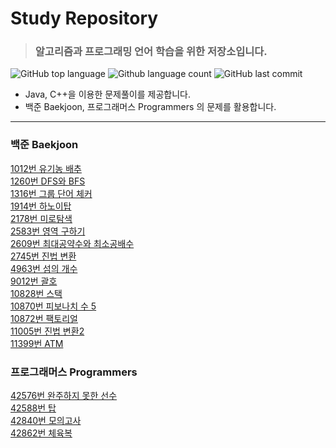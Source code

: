 # Study Repository
> ### 알고리즘과 프로그래밍 언어 학습을 위한 저장소입니다.
![GitHub top language](https://img.shields.io/github/languages/top/lm040466/1day1commit.svg?color=darkgreen&logo=java)  ![Github language count](https://img.shields.io/github/languages/count/lm040466/1day1commit.svg?) ![GitHub last commit](https://img.shields.io/github/last-commit/lm040466/1day1commit.svg?color=cc33ff) 
* Java, C++을 이용한 문제풀이를 제공합니다.
* 백준 Baekjoon, 프로그래머스 Programmers 의 문제를 활용합니다.
***
### 백준 Baekjoon
[1012번     유기농 배추](https://github.com/lm040466/1day1commit/tree/master/Baekjoon/No1012)  
[1260번     DFS와 BFS](https://github.com/lm040466/1day1commit/tree/master/Baekjoon/No1260)  
[1316번     그룹 단어 체커](https://github.com/lm040466/1day1commit/tree/master/Baekjoon/No1316)  
[1914번     하노이탑](https://github.com/lm040466/1day1commit/tree/master/Baekjoon/No1914)  
[2178번     미로탐색](https://github.com/lm040466/1day1commit/tree/master/Baekjoon/No2178)  
[2583번     영역 구하기](https://github.com/lm040466/1day1commit/tree/master/Baekjoon/No2583)  
[2609번     최대공약수와 최소공배수](https://github.com/lm040466/1day1commit/tree/master/Baekjoon/No2609)  
[2745번     진법 변환](https://github.com/lm040466/1day1commit/tree/master/Baekjoon/No2745)  
[4963번     섬의 개수](https://github.com/lm040466/1day1commit/tree/master/Baekjoon/No4963)  
[9012번     괄호](https://github.com/lm040466/1day1commit/tree/master/Baekjoon/No9012)  
[10828번    스택](https://github.com/lm040466/1day1commit/tree/master/Baekjoon/No10828)  
[10870번    피보나치 수 5](https://github.com/lm040466/1day1commit/tree/master/Baekjoon/No10870)  
[10872번    팩토리얼](https://github.com/lm040466/1day1commit/tree/master/Baekjoon/No10872)  
[11005번    진법 변환2](https://github.com/lm040466/1day1commit/tree/master/Baekjoon/No11005)  
[11399번    ATM](https://github.com/lm040466/1day1commit/tree/master/Baekjoon/No11399)  

### 프로그래머스 Programmers
[42576번    완주하지 못한 선수](https://github.com/lm040466/1day1commit/tree/master/Programmers/No42576)  
[42588번    탑](https://github.com/lm040466/1day1commit/tree/master/Programmers/No42588)  
[42840번    모의고사](https://github.com/lm040466/1day1commit/tree/master/Programmers/No42840)  
[42862번    체육복](https://github.com/lm040466/1day1commit/tree/master/Programmers/No42862)  
